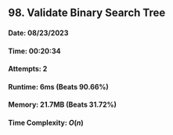 ## 98. Validate Binary Search Tree

#### Date: 08/23/2023

#### Time: 00:20:34

#### Attempts: 2

#### Runtime: 6ms (Beats 90.66%)

#### Memory: 21.7MB (Beats 31.72%)

#### Time Complexity: $O(n)$